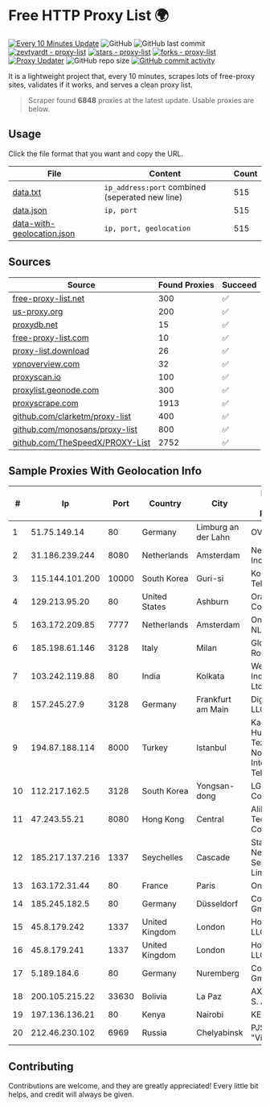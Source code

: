 
# Free HTTP Proxy List 🌍

[![Every 10 Minutes Update](https://github.com/mertguvencli/http-proxy-list/actions/workflows/main.yml/badge.svg?branch=main)](https://github.com/mertguvencli/http-proxy-list/actions/workflows/main.yml)
![GitHub](https://img.shields.io/github/license/mertguvencli/http-proxy-list)
![GitHub last commit](https://img.shields.io/github/last-commit/mertguvencli/http-proxy-list)
[![zevtyardt - proxy-list](https://img.shields.io/static/v1?label=zevtyardt&message=proxy-list&color=blue&logo=github)](https://github.com/zevtyardt/proxy-list "Go to GitHub repo")
[![stars - proxy-list](https://img.shields.io/github/stars/zevtyardt/proxy-list?style=social)](https://github.com/zevtyardt/proxy-list)
[![forks - proxy-list](https://img.shields.io/github/forks/zevtyardt/proxy-list?style=social)](https://github.com/zevtyardt/proxy-list)
[![Proxy Updater](https://github.com/zevtyardt/proxy-list/workflows/Proxy%20Updater/badge.svg)](https://github.com/zevtyardt/proxy-list/actions?query=workflow:"Proxy+Updater")
![GitHub repo size](https://img.shields.io/github/repo-size/zevtyardt/proxy-list)
[![GitHub commit activity](https://img.shields.io/github/commit-activity/m/zevtyardt/proxy-list?logo=commits)](https://github.com/zevtyardt/proxy-list/commits/main)

It is a lightweight project that, every 10 minutes, scrapes lots of free-proxy sites, validates if it works, and serves a clean proxy list.

> Scraper found **6848** proxies at the latest update. Usable proxies are below.

## Usage

Click the file format that you want and copy the URL.

|File|Content|Count|
|----|-------|-----|
|[data.txt](https://raw.githubusercontent.com/mertguvencli/http-proxy-list/main/proxy-list/data.txt)|`ip_address:port` combined (seperated new line)|515|
|[data.json](https://raw.githubusercontent.com/mertguvencli/http-proxy-list/main/proxy-list/data.json)|`ip, port`|515|
|[data-with-geolocation.json](https://raw.githubusercontent.com/mertguvencli/http-proxy-list/main/proxy-list/data-with-geolocation.json)|`ip, port, geolocation`|515|

## Sources

|Source|Found Proxies|Succeed|
|------|-------------|-------|
|[free-proxy-list.net](https://free-proxy-list.net)|300|✅|
|[us-proxy.org](https://www.us-proxy.org)|200|✅|
|[proxydb.net](http://proxydb.net)|15|✅|
|[free-proxy-list.com](https://free-proxy-list.com/?page=&port=&type%5B%5D=http&type%5B%5D=https&up_time=0&search=Search)|10|✅|
|[proxy-list.download](https://www.proxy-list.download/HTTP)|26|✅|
|[vpnoverview.com](https://vpnoverview.com/privacy/anonymous-browsing/free-proxy-servers)|32|✅|
|[proxyscan.io](https://www.proxyscan.io)|100|✅|
|[proxylist.geonode.com](https://proxylist.geonode.com/api/proxy-list?limit=300&page=1&sort_by=lastChecked&sort_type=desc&protocols=http,https)|300|✅|
|[proxyscrape.com](https://api.proxyscrape.com/v2/?request=displayproxies&protocol=http&timeout=10000&country=all&ssl=all&anonymity=all)|1913|✅|
|[github.com/clarketm/proxy-list](https://raw.githubusercontent.com/clarketm/proxy-list/master/proxy-list-raw.txt)|400|✅|
|[github.com/monosans/proxy-list](https://raw.githubusercontent.com/monosans/proxy-list/main/proxies/http.txt)|800|✅|
|[github.com/TheSpeedX/PROXY-List](https://raw.githubusercontent.com/TheSpeedX/PROXY-List/master/http.txt)|2752|✅|


## Sample Proxies With Geolocation Info

|#|Ip|Port|Country|City|Internet Service Provider|
|-|--|----|-------|----|-------------------------|
|1|51.75.149.14|80|Germany|Limburg an der Lahn|OVH SAS|
|2|31.186.239.244|8080|Netherlands|Amsterdam|NetSkope Inc|
|3|115.144.101.200|10000|South Korea|Guri-si|Korea Telecom|
|4|129.213.95.20|80|United States|Ashburn|Oracle Corporation|
|5|163.172.209.85|7777|Netherlands|Amsterdam|Online SAS NL|
|6|185.198.61.146|3128|Italy|Milan|Global Router LLC|
|7|103.242.119.88|80|India|Kolkata|Web Werks India Pvt. Ltd.|
|8|157.245.27.9|3128|Germany|Frankfurt am Main|DigitalOcean, LLC|
|9|194.87.188.114|8000|Turkey|Istanbul|Kadir Huseyin Tezcan Nosspeed Internet Teknolojileri|
|10|112.217.162.5|3128|South Korea|Yongsan-dong|LG DACOM Corporation|
|11|47.243.55.21|8080|Hong Kong|Central|Alibaba (US) Technology Co., Ltd.|
|12|185.217.137.216|1337|Seychelles|Cascade|Stallion Network Services Limited|
|13|163.172.31.44|80|France|Paris|Online S.A.S.|
|14|185.245.182.5|80|Germany|Düsseldorf|Contabo GmbH|
|15|45.8.179.242|1337|United Kingdom|London|Hostland LLC|
|16|45.8.179.241|1337|United Kingdom|London|Hostland LLC|
|17|5.189.184.6|80|Germany|Nuremberg|Contabo GmbH|
|18|200.105.215.22|33630|Bolivia|La Paz|AXS Bolivia S. A.|
|19|197.136.136.21|80|Kenya|Nairobi|KENET|
|20|212.46.230.102|6969|Russia|Chelyabinsk|PJSC "Vimpelcom"|



## Contributing

Contributions are welcome, and they are greatly appreciated! Every
little bit helps, and credit will always be given.

